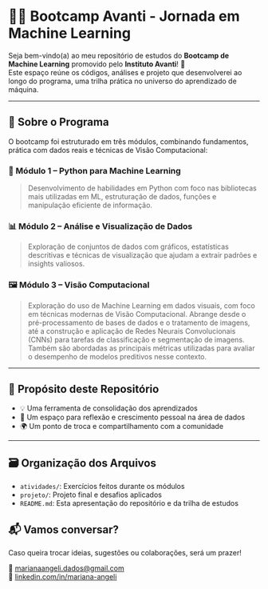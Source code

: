 # 👩‍💻 Bootcamp Avanti - Jornada em Machine Learning 

Seja bem-vindo(a) ao meu repositório de estudos do **Bootcamp de Machine Learning** promovido pelo **Instituto Avanti**! 🤗  
Este espaço reúne os códigos, análises e projeto que desenvolverei ao longo do programa, uma trilha prática no universo do aprendizado de máquina.

---

## 🚀 Sobre o Programa

O bootcamp foi estruturado em três módulos, combinando fundamentos, prática com dados reais e técnicas de Visão Computacional:

### 🧩 Módulo 1 – Python para Machine Learning
> Desenvolvimento de habilidades em Python com foco nas bibliotecas mais utilizadas em ML, estruturação de dados, funções e manipulação eficiente de informação.

### 📊 Módulo 2 – Análise e Visualização de Dados
> Exploração de conjuntos de dados com gráficos, estatísticas descritivas e técnicas de visualização que ajudam a extrair padrões e insights valiosos.

### 🖼️ Módulo 3 – Visão Computacional
> Exploração do uso de Machine Learning em dados visuais, com foco em técnicas modernas de Visão Computacional. Abrange desde o pré-processamento de bases de dados e o tratamento de imagens, até a construção e aplicação de Redes Neurais Convolucionais (CNNs) para tarefas de classificação e segmentação de imagens. Também são abordadas as principais métricas utilizadas para avaliar o desempenho de modelos preditivos nesse contexto.

---

## 🎯 Propósito deste Repositório

- 💡 Uma ferramenta de consolidação dos aprendizados
- 🧠 Um espaço para reflexão e crescimento pessoal na área de dados
- 🌍 Um ponto de troca e compartilhamento com a comunidade

---
## 🗃️ Organização dos Arquivos

- `atividades/`: Exercícios feitos durante os módulos  
- `projeto/`: Projeto final e desafios aplicados  
- `README.md`: Esta apresentação do repositório e da trilha de estudos

## 📬 Vamos conversar?

Caso queira trocar ideias, sugestões ou colaborações, será um prazer!

📧 marianaangeli.dados@gmail.com  
🔗 [linkedin.com/in/mariana-angeli](https://www.linkedin.com/in/mariana-angeli/)



